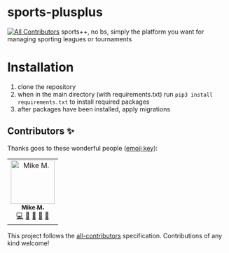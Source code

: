 # sports-plusplus
[![All Contributors](https://img.shields.io/badge/all_contributors-1-orange.svg?style=flat-square)](#contributors)
sports++, no bs, simply the platform you want for managing sporting leagues or tournaments

# Installation
1. clone the repository
2. when in the main directory (with requirements.txt) run `pip3 install requirements.txt` to install required packages
3. after packages have been installed, apply migrations

## Contributors ✨

Thanks goes to these wonderful people ([emoji key](https://allcontributors.org/docs/en/emoji-key)):

<!-- ALL-CONTRIBUTORS-LIST:START - Do not remove or modify this section -->
<!-- prettier-ignore -->
<table>
  <tr>
    <td align="center"><a href="http://mikemadden.me"><img src="https://avatars0.githubusercontent.com/u/19417674?v=4" width="100px;" alt="Mike M."/><br /><sub><b>Mike M.</b></sub></a><br /><a href="https://github.com/mikemaddem/sports-plusplus/commits?author=mikemaddem" title="Code">💻</a> <a href="#projectManagement-mikemaddem" title="Project Management">📆</a> <a href="#ideas-mikemaddem" title="Ideas, Planning, & Feedback">🤔</a> <a href="https://github.com/mikemaddem/sports-plusplus/commits?author=mikemaddem" title="Documentation">📖</a> <a href="#maintenance-mikemaddem" title="Maintenance">🚧</a></td>
  </tr>
</table>

<!-- ALL-CONTRIBUTORS-LIST:END -->

This project follows the [all-contributors](https://github.com/all-contributors/all-contributors) specification. Contributions of any kind welcome!